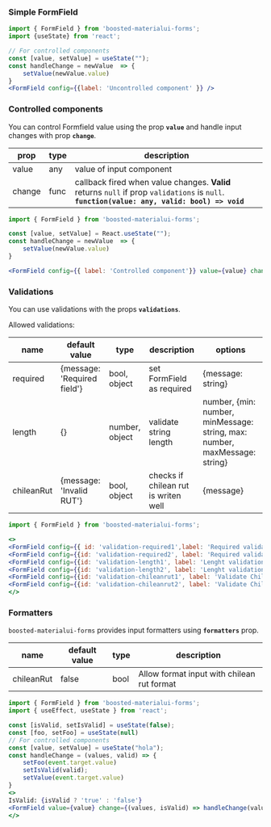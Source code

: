 ### Simple FormField

```jsx padded
import { FormField } from 'boosted-materialui-forms';
import {useState} from 'react';

// For controlled components 
const [value, setValue] = useState("");
const handleChange = newValue  => {
    setValue(newValue.value)
}
<FormField config={{label: 'Uncontrolled component' }} />
```

### Controlled components

You can control Formfield value using the prop **`value`** and handle input changes with prop **`change`**.

| prop   | type | description                                                                                                                                  |
| ------ | ---- | -------------------------------------------------------------------------------------------------------------------------------------------- |
| value  | any  | value of input component                                                                                                                     |
| change | func | callback fired when value changes. **Valid** returns `null` if prop `validations` is `null`. **`function(value: any, valid: bool) => void`** |

```jsx padded
import { FormField } from 'boosted-materialui-forms';

const [value, setValue] = React.useState("");
const handleChange = newValue  => {
    setValue(newValue.value)
}

<FormField config={{ label: 'Controlled component'}} value={value} change={(value) => handleChange(value)} />

```

### Validations

You can use validations with the props **`validations`**.

Allowed validations:

| name       | default value               | type           | description                          | options                                                                    |
| ---------- | --------------------------- | -------------- | ------------------------------------ | -------------------------------------------------------------------------- |
| required   | {message: 'Required field'} | bool, object   | set FormField as required            | {message: string}                                                          |
| length     | {}                          | number, object | validate string length               | number, {min: number, minMessage: string, max: number, maxMessage: string} |
| chileanRut | {message: 'Invalid RUT'}    | bool, object   | checks if chilean rut is writen well | {message}                                                                  |


```jsx padded 
import { FormField } from 'boosted-materialui-forms';

<>
<FormField config={{ id: 'validation-required1',label: 'Required validation' }} validations={{ required: true }}/> {"   "}
<FormField config={{id: 'validation-required2', label: 'Required validation' }} validations={{ required: { value: true, message: 'You must enter a value'} }}/> {"   "}
<FormField config={{id: 'validation-length1', label: 'Lenght validation' }} validations={{ length: 5 }}/> {"   "}
<FormField config={{id: 'validation-length2', label: 'Lenght validation' }} validations={{ required: true, length: { min: 6, minMessage: 'You need to have a minimum of 6 characters', max: 10} }}/> {"   "}
<FormField config={{id: 'validation-chileanrut1', label: 'Validate Chilean rut' }} validations={{ chileanRut: true }}/> {"   "}
<FormField config={{id: 'validation-chileanrut2', label: 'Validate Chilean rut' }} validations={{ chileanRut: {value: true, message: 'RUT inválido' } }}/> {"  "}
</>
```

### Formatters

`boosted-materialui-forms` provides input formatters  using **`formatters`** prop.

| name       | default value | type | description                                |
| ---------- | ------------- | ---- | ------------------------------------------ |
| chileanRut | false         | bool | Allow format input with chilean rut format |


```jsx padded 
import { FormField } from 'boosted-materialui-forms';
import { useEffect, useState } from 'react';

const [isValid, setIsValid] = useState(false);
const [foo, setFoo] = useState(null)
// For controlled components 
const [value, setValue] = useState("hola");
const handleChange = (values, valid) => {
    setFoo(event.target.value)
    setIsValid(valid);
    setValue(event.target.value)
}
<>
IsValid: {isValid ? 'true' : 'false'} 
<FormField value={value} change={(values, isValid) => handleChange(values, isValid)} config={{ id: 'format-chileanrut', label: 'Format Chilean rut', name: 'rut' }} validations={{ chileanRut: {value: true, message: 'RUT inválido' } }} formatters={{ chileanRut: true }}/> 
</>
```

